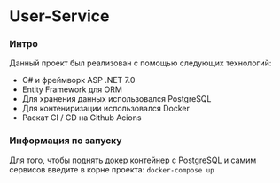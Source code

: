 # User-Service

### Интро

Данный проект был реализован с помощью следующих технологий:
 - C# и фреймворк ASP .NET 7.0
 - Entity Framework для ORM
 - Для хранения данных использовался PostgreSQL
 - Для контениризации использовался Docker
 - Раскат CI / CD на Github Acions 

### Информация по запуску

Для того, чтобы поднять докер контейнер с PostgreSQL и самим сервисов введите в корне проекта: ```docker-compose up```
